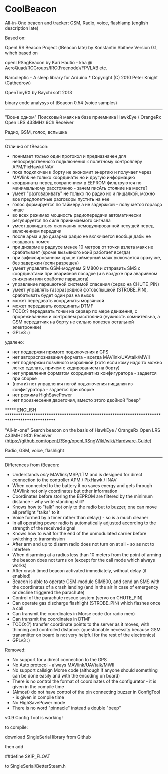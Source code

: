 # CoolBeacon
All-in-One beacon and tracker: GSM, Radio, voice, flashlamp
(english description late)

Based on:
   
   OpenLRS Beacon Project (tBeacon late)  by Konstantin Sbitnev Version 0.1,
       wihch based on
       
   openLRSngBeacon by Kari Hautio - kha @ AeroQuad/RCGroups/IRC(Freenode)/FPVLAB etc.
   
   Narcoleptic - A sleep library for Arduino * Copyright (C) 2010 Peter Knight (Cathedrow)
   
   OpenTinyRX by Baychi soft 2013 

   binary code analysys of tBeacon 0.54 (voice samples)

  ************************************
  
   "Все-в одном" Поисковый маяк на базе приемника HawkEye / OrangeRx Open LRS 433MHz 9Ch Receiver
   
   Радио, GSM, голос, вспышка
   
  ************************************

Отличия от tBeacon:

* понимает *только* один протокол и предназначен для непосредственного подключения к полетному контроллеру APM/PixHawk/INAV
* пока подключен к борту не экономит энергию и получает через MAVlink не только координаты но и другую информацию
* координаты перед сохранением в EEPROM фильтруются по минимальному расстоянию - зачем писАть стояние на месте?
* умеет "разговаривать" не только по радио но и пищалкой, можно все предполетные разговоры пустить на нее
* голос формируется по таймеру а не задержкой - получается гораздо чище
* во всех режимах мощность радиопередачи автоматически регулируется по силе принимаемого сигнала
* умеет дожидаться окончания немодулированной несущей перед включением передачи
* после арма и до дизарма радио не включается вообще дабы не создавать помех
* при дизарме в радиусе менее 10 метров от точки взлета маяк не срабатывает (кроме вызывного коий работает всегда)
* при зафиксированном краше таймерный маяк включается сразу же, без задержки (если разрешен)
* умеет управлять GSM-модулем SIM800 и отправить SMS с координатами при аварийной посадке (и в воздухе при аварийном снижении или сработке парашюта)
* управление парашютной системой спасения (серво на CHUTE_PIN)
* умеет управлять газоразрядной фотовспышкой (STROBE_PIN), срабатывать будет один раз на вызов
* может передавать координаты морзянкой
* может передавать координаты DTMF
* TODO:? передавать точки на сервер по мере движения, с прореживанием и контролем расстояния 
    (нужность сомнительна, а GSM передатчик на борту не сильно полезен остальной электронике)
* GPLv3 :)

удалено:
* нет поддержки прямого подключения к GPS
* нет автораспознавания формата - всегда MAVlink/UAVtalk/MWII
* нет поддержки позывного морзянкой (хотя если кому надо то можно легко сделать, причем с кодированием на борту)
* нет управления форматом координат из конфигуратора - задается при сборке
* (почти) нет управления ногой подключения пищалки из конфигуратора - задается при сборке
* нет режима HighSavePower
* нет произнесения двоеточия, вместо этого двойной "beep"


***** ENGLISH **********************************************************************************************

"All-in-one" Search beacon on the basis of  HawkEye / OrangeRx Open LRS 433MHz 9Ch Receiver (https://github.com/openLRSng/openLRSngWiki/wiki/Hardware-Guide)

   Radio, GSM, voice, flashlight

  ************************************

Differences from tBeacon:

* Understands *only* MAVlink/MSP/LTM and is designed for direct connection to the controller APM / PixHawk / INAV
* When connected to the battery it no saves energy and gets through MAVlink not only coordinates but other information
* Coordinates before storing the EEPROM are filtered by the minimum distance - why write standing still?
* Knows how to "talk" not only to the radio but to buzzer, one can move all preflight "talks" to it
* Voice formed by a timer rather than delay() - so is a much cleaner
* In all operating power radio is automatically adjusted according to the strength of the received signal
* Knows how to wait for the end of the unmodulated carrier before switching to transmission
* After arm and up to disarm radio does not turn on at all - so as not to interfere
* When disarming at a radius less than 10 meters from the point of arming the beacon does not turns on (except for the call mode which always works)
* After crash timed beacon activated immediately, without delay (if enabled)
* Beacon is able to operate GSM-module SIM800, and send an SMS with the coordinates of a crash landing (and in the air in case of emergency or decline triggered the parachute)
* Control of the parachute rescue system (servo on CHUTE_PIN)
* Can operate gas discharge flashlight (STROBE_PIN) which flashes once a call
* Can transmit the coordinates in Morse code (for radio men)
* Can transmit the coordinates in DTMF
* TODO:(?) transfer coordinate points to the server as it moves, with thinning and controlled distance.
    (questionable necessity because GSM transmitter on board is not very helpful for the rest of the electronics)
* GPLv3 :)

Removed:
* No support for a direct connection to the GPS
* No Auto protocol - always MAVlink/UAVtalk/MWII
* No support callsign Morse code (although if anyone should something can be done easily and with the encoding on board)
* There is no control the format of coordinates of the configurator - it is given in the compile time
* (Almost) do not have control of the pin connecting buzzer in ConfigTool - is given in compile time
* No HighSavePower mode
* There is no word "pinnacle" instead a double "beep"


v0.9
Config Tool is working!


to compile:

download SingleSerial library from Github

then add 

 ##define SKIP_FLOAT

to SingleSerial/BetterSteam.h

